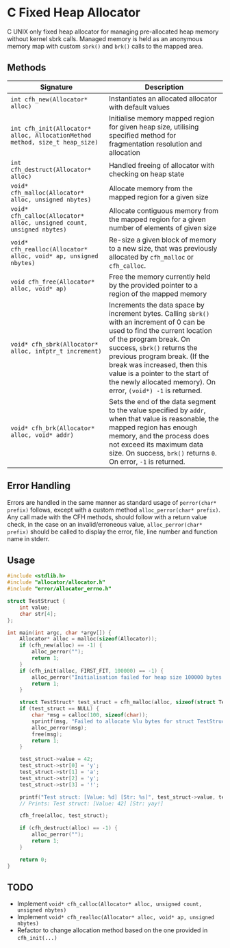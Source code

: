# C Fixed Heap Allocator

C UNIX only fixed heap allocator for managing pre-allocated heap memory without kernel sbrk calls.
Managed memory is held as an anonymous memory map with custom `sbrk()` and `brk()` calls to the mapped area.

## Methods

| Signature                                                                   	| Description                                                                                                                                                                                                                                                                                                                                              	|
|-----------------------------------------------------------------------------	|----------------------------------------------------------------------------------------------------------------------------------------------------------------------------------------------------------------------------------------------------------------------------------------------------------------------------------------------------------	|
| `int cfh_new(Allocator* alloc)`                                             	| Instantiates an allocated allocator with default values                                                                                                                                                                                                                                                                                                  	|
| `int cfh_init(Allocator* alloc, AllocationMethod method, size_t heap_size)` 	| Initialise memory mapped region for given heap size, utilising specified method for fragmentation resolution and allocation                                                                                                                                                                                                                              	|
| `int cfh_destruct(Allocator* alloc)`                                        	| Handled freeing of allocator with checking on heap state                                                                                                                                                                                                                                                                                                 	|
| `void* cfh_malloc(Allocator* alloc, unsigned nbytes)`                       	| Allocate memory from the mapped region for a given size                                                                                                                                                                                                                                                                                                  	|
| `void* cfh_calloc(Allocator* alloc, unsigned count, unsigned nbytes)`       	| Allocate contiguous memory from the mapped region for a given number of elements of given size                                                                                                                                                                                                                                                           	|
| `void* cfh_realloc(Allocator* alloc, void* ap, unsigned nbytes)`            	| Re-size a given block of memory to a new size, that was previously allocated by `cfh_malloc` or `cfh_calloc`.                                                                                                                                                                                                                                            	|
| `void cfh_free(Allocator* alloc, void* ap)`                                 	| Free the memory currently held by the provided pointer to a region of the mapped memory                                                                                                                                                                                                                                                                  	|
| `void* cfh_sbrk(Allocator* alloc, intptr_t increment)`                      	| Increments the data space by increment bytes. Calling `sbrk()` with an increment of 0 can be used to find the current location of the program break. On success, `sbrk()` returns the previous program break. (If the break was increased, then this value is a pointer to the start of the newly allocated memory). On error, `(void*) -1` is returned. 	|
| `void* cfh_brk(Allocator* alloc, void* addr)`                               	| Sets the end of the data segment to the value specified by `addr`, when that value is reasonable, the mapped region has enough memory, and the process does not exceed its maximum data size. On success, `brk()` returns `0`. On error, `-1` is returned.                                                                                               	|

## Error Handling

Errors are handled in the same manner as standard usage of `perror(char* prefix)` follows, except with a custom method `alloc_perror(char* prefix)`.
Any call made with the CFH methods, should follow with a return value check, in the case on an invalid/erroneous value, `alloc_perror(char* prefix)` should be called to display the error, file, line number and function name in stderr.

## Usage

```c
#include <stdlib.h>
#include "allocator/allocator.h"
#include "error/allocator_errno.h"

struct TestStruct {
    int value;
    char str[4];
};

int main(int argc, char *argv[]) {
    Allocator* alloc = malloc(sizeof(Allocator));
    if (cfh_new(alloc) == -1) {
        alloc_perror("");
        return 1;
    }
    if (cfh_init(alloc, FIRST_FIT, 100000) == -1) {
        alloc_perror("Initialisation failed for heap size 100000 bytes: ");
        return 1;
    }

    struct TestStruct* test_struct = cfh_malloc(alloc, sizeof(struct TestStruct));
    if (test_struct == NULL) {
        char *msg = calloc(100, sizeof(char));
        sprintf(msg, "Failed to allocate %lu bytes for struct TestStruct: ", sizeof(struct TestStruct));
        alloc_perror(msg);
        free(msg);
        return 1;
    }

    test_struct->value = 42;
    test_struct->str[0] = 'y';
    test_struct->str[1] = 'a';
    test_struct->str[2] = 'y';
    test_struct->str[3] = '!';

    printf("Test struct: [Value: %d] [Str: %s]", test_struct->value, test_struct->str);
    // Prints: Test struct: [Value: 42] [Str: yay!]

    cfh_free(alloc, test_struct);

    if (cfh_destruct(alloc) == -1) {
        alloc_perror("");
        return 1;
    }

    return 0;
}
```

## TODO

* Implement `void* cfh_calloc(Allocator* alloc, unsigned count, unsigned nbytes)`
* Implement `void* cfh_realloc(Allocator* alloc, void* ap, unsigned nbytes)`
* Refactor to change allocation method based on the one provided in `cfh_init(...)`
